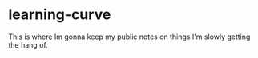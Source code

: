 # learning-curve
This is where Im gonna keep my public notes on things I'm slowly getting the hang of.
